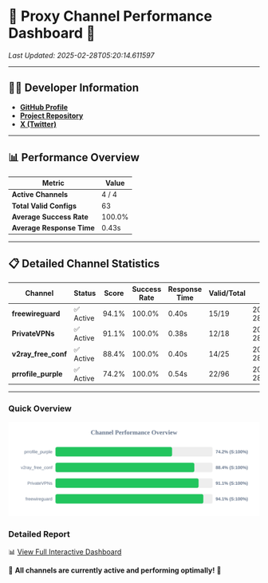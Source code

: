 # 🌟 Proxy Channel Performance Dashboard 🌟

_Last Updated: 2025-02-28T05:20:14.611597_

---

## 👩‍💻 Developer Information

- **[GitHub Profile](https://github.com/4n0nymou3)**  
- **[Project Repository](https://github.com/4n0nymou3/multi-proxy-config-fetcher)**  
- **[X (Twitter)](https://x.com/4n0nymou3)**  

---

## 📊 Performance Overview

| Metric                | Value       |
|-----------------------|-------------|
| **Active Channels**   | 4 / 4       |
| **Total Valid Configs** | 63          |
| **Average Success Rate** | 100.0%      |
| **Average Response Time** | 0.43s       |

---

## 📋 Detailed Channel Statistics

| Channel          | Status     | Score  | Success Rate | Response Time | Valid/Total | Last Success               |
|------------------|------------|--------|--------------|---------------|-------------|----------------------------|
| **freewireguard**  | ✅ Active  | 94.1%  | 100.0% | 0.40s         | 15/19       | 2025-02-28T05:20:14.609926 |
| **PrivateVPNs**  | ✅ Active  | 91.1%  | 100.0% | 0.38s         | 12/18       | 2025-02-28T05:20:14.184682 |
| **v2ray_free_conf**  | ✅ Active  | 88.4%  | 100.0% | 0.40s         | 14/25       | 2025-02-28T05:20:13.771911 |
| **prrofile_purple**  | ✅ Active  | 74.2%  | 100.0% | 0.54s         | 22/96       | 2025-02-28T05:20:13.323477 |

---

### Quick Overview
<div align="center">
  <a href="https://raw.githubusercontent.com/nullluser/NullRepo/refs/heads/main/assets/channel_stats_chart.svg">
    <img src="https://raw.githubusercontent.com/nullluser/NullRepo/refs/heads/main/assets/channel_stats_chart.svg" alt="Source Performance Statistics" width="800">
  </a>
</div>

### Detailed Report
📊 [View Full Interactive Dashboard](https://htmlpreview.github.io/?https://github.com/nullluser/NullRepo/blob/main/assets/performance_report.html)

🎉 **All channels are currently active and performing optimally!** 🎉
